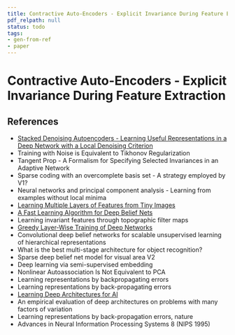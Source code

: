 ```yaml
---
title: Contractive Auto-Encoders - Explicit Invariance During Feature Extraction
pdf_relpath: null
status: todo
tags:
- gen-from-ref
- paper
---
```


# Contractive Auto-Encoders - Explicit Invariance During Feature Extraction

## References

- [Stacked Denoising Autoencoders - Learning Useful Representations in a Deep Network with a Local Denoising Criterion](./stacked-denoising-autoencoders-learning-useful-representations-in-a-deep-network-with-a-local-denoising-criterion.md)
- Training with Noise is Equivalent to Tikhonov Regularization
- Tangent Prop - A Formalism for Specifying Selected Invariances in an Adaptive Network
- Sparse coding with an overcomplete basis set - A strategy employed by V1?
- Neural networks and principal component analysis - Learning from examples without local minima
- [Learning Multiple Layers of Features from Tiny Images](./learning-multiple-layers-of-features-from-tiny-images.md)
- [A Fast Learning Algorithm for Deep Belief Nets](./a-fast-learning-algorithm-for-deep-belief-nets.md)
- Learning invariant features through topographic filter maps
- [Greedy Layer-Wise Training of Deep Networks](./greedy-layer-wise-training-of-deep-networks.md)
- Convolutional deep belief networks for scalable unsupervised learning of hierarchical representations
- What is the best multi-stage architecture for object recognition?
- Sparse deep belief net model for visual area V2
- Deep learning via semi-supervised embedding
- Nonlinear Autoassociation Is Not Equivalent to PCA
- Learning representations by backpropagating errors
- Learning representations by back-propagating errors
- [Learning Deep Architectures for AI](./learning-deep-architectures-for-ai.md)
- An empirical evaluation of deep architectures on problems with many factors of variation
- Learning representations by back-propagation errors, nature
- Advances in Neural Information Processing Systems 8 (NIPS 1995)
